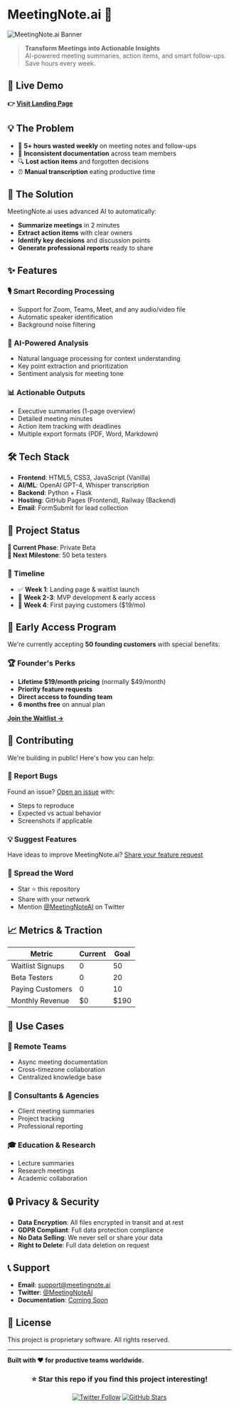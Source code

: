 # MeetingNote.ai 🤖

![MeetingNote.ai Banner](https://via.placeholder.com/1200x400/6366F1/FFFFFF?text=MeetingNote.ai+-+AI+Meeting+Summaries)

> **Transform Meetings into Actionable Insights**  
> AI-powered meeting summaries, action items, and smart follow-ups. Save hours every week.

## 🚀 Live Demo

**👉 [Visit Landing Page](https://baiddu-ffk.github.io/meetingnote-ai/)**

## 💡 The Problem

- 🤯 **5+ hours wasted weekly** on meeting notes and follow-ups
- 📝 **Inconsistent documentation** across team members  
- 🔍 **Lost action items** and forgotten decisions
- ⏰ **Manual transcription** eating productive time

## 🎯 The Solution

MeetingNote.ai uses advanced AI to automatically:
- **Summarize meetings** in 2 minutes
- **Extract action items** with clear owners
- **Identify key decisions** and discussion points
- **Generate professional reports** ready to share

## ✨ Features

### 🎙️ Smart Recording Processing
- Support for Zoom, Teams, Meet, and any audio/video file
- Automatic speaker identification
- Background noise filtering

### 🤖 AI-Powered Analysis  
- Natural language processing for context understanding
- Key point extraction and prioritization
- Sentiment analysis for meeting tone

### 📊 Actionable Outputs
- Executive summaries (1-page overview)
- Detailed meeting minutes
- Action item tracking with deadlines
- Multiple export formats (PDF, Word, Markdown)

## 🛠️ Tech Stack

- **Frontend**: HTML5, CSS3, JavaScript (Vanilla)
- **AI/ML**: OpenAI GPT-4, Whisper transcription
- **Backend**: Python + Flask
- **Hosting**: GitHub Pages (Frontend), Railway (Backend)
- **Email**: FormSubmit for lead collection

## 🚧 Project Status

**📍 Current Phase**: Private Beta  
**🎯 Next Milestone**: 50 beta testers

### 📅 Timeline
- ✅ **Week 1**: Landing page & waitlist launch
- 🔄 **Week 2-3**: MVP development & early access
- 🎯 **Week 4**: First paying customers ($19/mo)

## 🎪 Early Access Program

We're currently accepting **50 founding customers** with special benefits:

### 🏆 Founder's Perks
- **Lifetime $19/month pricing** (normally $49/month)
- **Priority feature requests**
- **Direct access to founding team**
- **6 months free** on annual plan

**[Join the Waitlist →](https://baiddu-ffk.github.io/meetingnote-ai/#waitlist)**

## 🤝 Contributing

We're building in public! Here's how you can help:

### 🐛 Report Bugs
Found an issue? [Open an issue](https://github.com/baiddu-ffk/meetingnote-ai/issues) with:
- Steps to reproduce
- Expected vs actual behavior
- Screenshots if applicable

### 💡 Suggest Features
Have ideas to improve MeetingNote.ai? 
[Share your feature request](https://github.com/baiddu-ffk/meetingnote-ai/issues)

### 🚀 Spread the Word
- Star ⭐ this repository
- Share with your network
- Mention [@MeetingNoteAI](https://twitter.com) on Twitter

## 📈 Metrics & Traction

| Metric | Current | Goal |
|--------|---------|------|
| Waitlist Signups | 0 | 50 |
| Beta Testers | 0 | 20 |
| Paying Customers | 0 | 10 |
| Monthly Revenue | $0 | $190 |

## 🏢 Use Cases

### 👥 Remote Teams
- Async meeting documentation
- Cross-timezone collaboration
- Centralized knowledge base

### 💼 Consultants & Agencies
- Client meeting summaries
- Project tracking
- Professional reporting

### 🎓 Education & Research
- Lecture summaries
- Research meetings
- Academic collaboration

## 🔒 Privacy & Security

- **Data Encryption**: All files encrypted in transit and at rest
- **GDPR Compliant**: Full data protection compliance
- **No Data Selling**: We never sell or share your data
- **Right to Delete**: Full data deletion on request

## 📞 Support

- **Email**: support@meetingnote.ai
- **Twitter**: [@MeetingNoteAI](https://twitter.com)
- **Documentation**: [Coming Soon]()

## 📄 License

This project is proprietary software. All rights reserved.

---

**Built with ❤️ for productive teams worldwide.**

<div align="center">

### ⭐ Star this repo if you find this project interesting!

[![Twitter Follow](https://img.shields.io/twitter/follow/MeetingNoteAI?style=social)](https://twitter.com/MeetingNoteAI)
[![GitHub Stars](https://img.shields.io/github/stars/baiddu-ffk/meetingnote-ai?style=social)](https://github.com/baiddu-ffk/meetingnote-ai)

</div>
